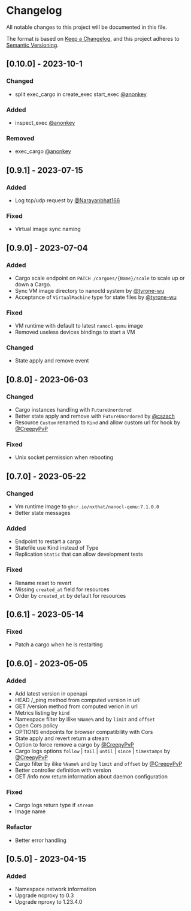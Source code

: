 # Changelog

All notable changes to this project will be documented in this file.

The format is based on [Keep a Changelog](https://keepachangelog.com/en/1.0.0/),
and this project adheres to [Semantic Versioning](https://semver.org/spec/v2.0.0.html).

## [0.10.0] - 2023-10-1

### Changed

- split exec_cargo in create_exec start_exec [@anonkey](https://github.com/anonkey)

### Added

- inspect_exec [@anonkey](https://github.com/anonkey)

### Removed

- exec_cargo [@anonkey](https://github.com/anonkey)

## [0.9.1] - 2023-07-15

### Added

- Log tcp/udp request by [@Narayanbhat166](https://github.com/Narayanbhat166)

### Fixed

- Virtual image sync naming

## [0.9.0] - 2023-07-04

### Added

- Cargo scale endpoint on `PATCH /cargoes/{Name}/scale` to scale up or down a Cargo.
- Sync VM image directory to nanocld system by [@tyrone-wu](https://github.com/tyrone-wu)
- Acceptance of `VirtualMachine` type for state files by [@tyrone-wu](https://github.com/tyrone-wu)

### Fixed

- VM runtime with default to latest `nanocl-qemu` image
- Removed useless devices bindings to start a VM

### Changed

- State apply and remove event

## [0.8.0] - 2023-06-03

### Changed

- Cargo instances handling with `FutureUnordored`
- Better state apply and remove with `FutureUnordored` by [@cszach](https://github.com/cszach)
- Resource `Custom` renamed to `Kind` and allow custom url for hook by [@CreepyPvP](https://github.com/CreepyPvP)

### Fixed

- Unix socket permission when rebooting

## [0.7.0] - 2023-05-22

### Changed

- Vm runtime image to `ghcr.io/nxthat/nanocl-qemu:7.1.0.0`
- Better state messages

### Added

- Endpoint to restart a cargo
- Statefile use Kind instead of Type
- Replication `Static` that can allow development tests

### Fixed

- Rename reset to revert
- Missing `created_at` field for resources
- Order by `created_at` by default for resources

## [0.6.1] - 2023-05-14

### Fixed

- Patch a cargo when he is restarting

## [0.6.0] - 2023-05-05

### Added

- Add latest version in openapi
- HEAD /\_ping method from computed version in url
- GET /version method from computed verion in url
- Metrics listing by `kind`
- Namespace filter by ilike `%Name%` and by `limit` and `offset`
- Open Cors policy
- OPTIONS endpoints for browser compatibility with Cors
- State apply and revert return a stream
- Option to force remove a cargo by [@CreepyPvP](https://github.com/CreepyPvP)
- Cargo logs options `follow` | `tail` | `until` | `since` | `timestamps` by [@CreepyPvP](https://github.com/CreepyPvP)
- Cargo filter by ilike `%Name%` and by `limit` and `offset` by [@CreepyPvP](https://github.com/CreepyPvP)
- Better controller definition with version
- GET /info now return information about daemon configuration

### Fixed

- Cargo logs return type if `stream`
- Image name

### Refactor

- Better error handling

## [0.5.0] - 2023-04-15

### Added

- Namespace network information
- Upgrade ncproxy to 0.3
- Upgrade nproxy to 1.23.4.0
